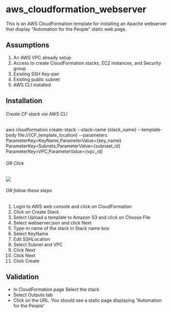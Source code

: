 # aws_cloudformation_webserver

This is an AWS CloudFormation template for installing an Apache webserver that display "Automation for the People" static web page.

Assumptions
-----------
1. An AWS VPC already setup
2. Access to create CloudFormation stacks, EC2 instances, and Security group
3. Existing SSH Key-pair
4. Existing public subnet
5. AWS CLI installed

Installation
------------
###### Create CF stack via AWS CLI  
aws cloudformation create-stack --stack-name {stack_name} --template-body file://{CF_template_location} --parameters ParameterKey=KeyName,ParameterValue={key_name} ParameterKey=Subnets,ParameterValue={subnaet_id} ParameterKey=VPC,ParameterValue={vpc_id}  
###### OR Click
<a href="https://console.aws.amazon.com/cloudformation/home?region=us-west-2#/stacks/new?&templateURL=https://s3-us-west-2.amazonaws.com/shaimon-public-cf-templates/webserver.template" target="_blank"><img src="https://s3.amazonaws.com/cloudformation-examples/cloudformation-launch-stack.png"></a>  
###### OR follow these steps  
1. Login to AWS web console and click on CloudFormation  
2. Click on Create Stack  
3. Select Upload a template to Amazon S3 and click on Choose File  
4. Select webserver.json and click Next  
5. Type-in name of the stack in Stack name box  
6. Select KeyName  
7. Edit SSHLocation  
8. Select Subnet and VPC  
9. Click Next  
10. Click Next  
11. Click Create  

Validation
----------
* In CloudFormation page Select the stack  
* Select Outputs tab  
* Click on the URL. You should see a static page displaying "Automation for the People'
